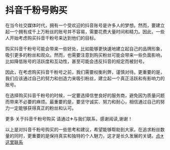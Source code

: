 # 抖音千粉号购买

在当今社交媒体时代，拥有一个受欢迎的抖音账号是许多人的梦想。然而，要建立起一个拥有成千上万粉丝的账号并不容易，需要花费大量时间和精力。因此，一些人开始考虑购买抖音千粉号来达到他们的目标。

购买抖音千粉号可能会带来一些好处，比如能够更快速地建立起自己的品牌形象，吸引更多的粉丝和观众。然而，也需要注意到购买粉丝可能会带来一些负面影响，比如降低账号的活跃度和互动性，甚至可能会违反抖音的规定而被封号。

因此，在考虑购买抖音千粉号之前，我们需要权衡利弊，谨慎对待。更重要的是，我们应该通过自己的努力和创造力来吸引粉丝，建立起一个真正活跃和有影响力的账号。

在选择购买抖音千粉号的时候，一定要选择信誉良好的服务商，避免因为质量问题而带来不必要的麻烦。最重要的是，要坚守诚实、努力和耐心，相信通过自己的努力一定能够获得真正的粉丝和认可。

更多 关于抖音千粉号购买 请通过✈与我们联系，感谢阅读,谢谢！

以上是对抖音千粉号购买的一些思考和建议，希望能够帮助到大家。在追求粉丝数量的同时，更重要的是保持真实和独特的个人魅力，这才是长久发展的关键。[点✈这里联系](https://d.k02.cc)
